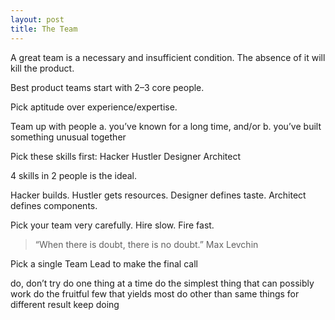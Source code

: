```yaml
---
layout: post
title: The Team
---
```


A great team is a necessary and insufficient condition. The absence of it will kill the product.


Best product teams start with 2–3 core people.

Pick aptitude over experience/expertise.

Team up with people
a. you’ve known for a long time, and/or
b. you’ve built something unusual together

Pick these skills first: Hacker Hustler Designer Architect

4 skills in 2 people is the ideal.

Hacker builds. Hustler gets resources. Designer defines taste. Architect defines components.

Pick your team very carefully. Hire slow. Fire fast.

> “When there is doubt, there is no doubt.” Max Levchin

Pick a single Team Lead to make the final call

do, don’t try
do one thing at a time
do the simplest thing that can possibly work
do the fruitful few that yields most
do other than same things for different result
keep doing

